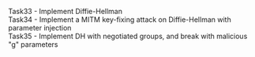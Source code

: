 Task33 - Implement Diffie-Hellman  
Task34 - Implement a MITM key-fixing attack on Diffie-Hellman with parameter injection  
Task35 - Implement DH with negotiated groups, and break with malicious "g" parameters
